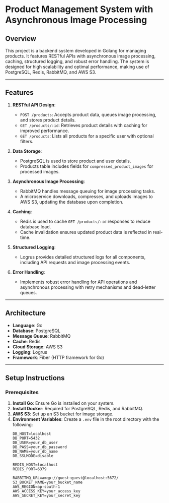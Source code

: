 # Product Management System with Asynchronous Image Processing

## Overview

This project is a backend system developed in Golang for managing products. It features RESTful APIs with asynchronous image processing, caching, structured logging, and robust error handling. The system is designed for high scalability and optimal performance, making use of PostgreSQL, Redis, RabbitMQ, and AWS S3.

---

## Features

1. **RESTful API Design**:
   - `POST /products`: Accepts product data, queues image processing, and stores product details.
   - `GET /products/:id`: Retrieves product details with caching for improved performance.
   - `GET /products`: Lists all products for a specific user with optional filters.

2. **Data Storage**:
   - PostgreSQL is used to store product and user details.
   - Products table includes fields for `compressed_product_images` for processed images.

3. **Asynchronous Image Processing**:
   - RabbitMQ handles message queuing for image processing tasks.
   - A microservice downloads, compresses, and uploads images to AWS S3, updating the database upon completion.

4. **Caching**:
   - Redis is used to cache `GET /products/:id` responses to reduce database load.
   - Cache invalidation ensures updated product data is reflected in real-time.

5. **Structured Logging**:
   - Logrus provides detailed structured logs for all components, including API requests and image processing events.

6. **Error Handling**:
   - Implements robust error handling for API operations and asynchronous processing with retry mechanisms and dead-letter queues.

---

## Architecture

- **Language**: Go
- **Database**: PostgreSQL
- **Message Queue**: RabbitMQ
- **Cache**: Redis
- **Cloud Storage**: AWS S3
- **Logging**: Logrus
- **Framework**: Fiber (HTTP framework for Go)

---

## Setup Instructions

### Prerequisites

1. **Install Go**: Ensure Go is installed on your system.
2. **Install Docker**: Required for PostgreSQL, Redis, and RabbitMQ.
3. **AWS S3**: Set up an S3 bucket for image storage.
4. **Environment Variables**: Create a `.env` file in the root directory with the following:
   ```env
   DB_HOST=localhost
   DB_PORT=5432
   DB_USER=your_db_user
   DB_PASS=your_db_password
   DB_NAME=your_db_name
   DB_SSLMODE=disable

   REDIS_HOST=localhost
   REDIS_PORT=6379

   RABBITMQ_URL=amqp://guest:guest@localhost:5672/
   S3_BUCKET_NAME=your_bucket_name
   AWS_REGION=ap-south-1
   AWS_ACCESS_KEY=your_access_key
   AWS_SECRET_KEY=your_secret_key

